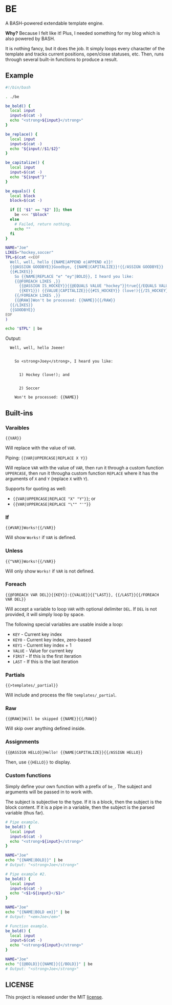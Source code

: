 # BE

A BASH-powered extendable template engine.

**Why?** Because I felt like it! Plus, I needed something for my blog which is also powered by BASH.

It is nothing fancy, but it does the job. It simply loops every character of the template and tracks current positions, open/close statuses, etc. Then, runs through several built-in functions to produce a result.

## Example

```bash
#!/bin/bash

. ./be

be_bold() {
  local input
  input=$(cat -)
  echo "<strong>${input}</strong>"
}

be_replace() {
  local input
  input=$(cat -)
  echo "${input//$1/$2}"
}

be_capitalize() {
  local input
  input=$(cat -)
  echo "${input^}"
}

be_equals() {
  local block
  block=$(cat -)

  if [[ "$1" == "$2" ]]; then
    be <<< "$block"
  else
    # Failed, return nothing.
    echo ""
  fi
}

NAME="Joe"
LIKES="hockey,soccer"
TPL=$(cat <<EOF
  Well, well, hello {{NAME|APPEND e|APPEND e}}!
  {{@ASSIGN GOODBYE}}Goodbye, {{NAME|CAPITALIZE}}!{{/ASSIGN GOODBYE}}
  {{#LIKES}}
    So {{NAME|REPLACE "e" "ey"|BOLD}}, I heard you like:
    {{@FOREACH LIKES ,}}
      {{@ASSIGN IS_HOCKEY}}{{@EQUALS VALUE "hockey"}}true{{/EQUALS VALUE "hockey"}}{{/ASSIGN IS_HOCKEY}}
      {{KEY1}}) {{VALUE|CAPITALIZE}}{{#IS_HOCKEY}} (love!){{/IS_HOCKEY}}{{^LAST}}; and {{/LAST}}
    {{/FOREACH LIKES ,}}
    {{@RAW}}Won't be processed: {{NAME}}{{/RAW}}
  {{/LIKES}}
  {{GOODBYE}}
EOF
)

echo "$TPL" | be
```

Output:

```
  Well, well, hello Joeee!
  
  
    So <strong>Joey</strong>, I heard you like:
    
      
      1) Hockey (love!); and 
    
      
      2) Soccer
    
    Won't be processed: {{NAME}}
```

## Built-ins

### Varaibles

`{{VAR}}`

Will replace with the value of `VAR`.

Piping: `{{VAR|UPPERCASE|REPLACE X Y}}`

Will replace `VAR` with the value of `VAR`, then run it through a custom function `UPPERCASE`, then run it througha custom function `REPLACE` where it has the arguments of `X` and `Y` (replace `X` with `Y`).

Supports for quoting as well:

* `{{VAR|UPPERCASE|REPLACE "X" "Y"}}`; or
* `{{VAR|UPPERCASE|REPLACE "\"" "'"}}`


### If

`{{#VAR}}Works!{{/VAR}}`

Will show `Works!` if `VAR` is defined.

### Unless

`{{^VAR}}Works!{{/VAR}}`

Will only show `Works!` if `VAR` is not defined.

### Foreach

`{{@FOREACH VAR DEL}}{{KEY}}:{{VALUE}}{{^LAST}}, {{/LAST}}{{/FOREACH VAR DEL}}`

Will accept a variable to loop `VAR` with optional delimiter `DEL`. If `DEL` is not provided, it will simply loop by space.

The following special variables are usable inside a loop:

* `KEY` - Current key index
* `KEY0` - Current key index, zero-based
* `KEY1` - Current key index + 1
* `VALUE` - Value for current key
* `FIRST` - If this is the first iteration
* `LAST` - If this is the last iteration

### Partials

`{{>templates/_partial}}`

Will include and process the file `templates/_partial`.

### Raw

`{{@RAW}}Will be skipped {{NAME}}{{/RAW}}`

Will skip over anything defined inside.

### Assignments

`{{@ASSIGN HELLO}}Hello! {{NAME|CAPITALIZE}}{{/ASSIGN HELLO}}`

Then, use `{{HELLO}}` to display.

### Custom functions

Simply define your own function with a prefix of `be_`. The subject and arguments will be passed in to work with.

The subject is subjective to the type. If it is a block, then the subject is the block content. If it is a pipe in a variable, then the subject is the parsed variable (thus far).

```bash
# Pipe example.
be_bold() {
  local input
  input=$(cat -)
  echo "<strong>${input}</strong>"
}

NAME="Joe"
echo "{{NAME|BOLD}}" | be
# Output: "<strong>Joe</strong>"
```

```bash
# Pipe example #2.
be_bold() {
  local input
  input=$(cat -)
  echo "<$1>${input}</$1>"
}

NAME="Joe"
echo "{{NAME|BOLD em}}" | be
# Output: "<em>Joe</em>"
```

```bash
# Function example.
be_bold() {
  local input
  input=$(cat -)
  echo "<strong>${input}</strong>"
}

NAME="Joe"
echo "{{@BOLD}}{{NAME}}{{/BOLD}}" | be
# Output: "<strong>Joe</strong>"
```

## LICENSE

This project is released under the MIT [license](https://github.com/gnikyt/be/blob/master/LICENSE).
